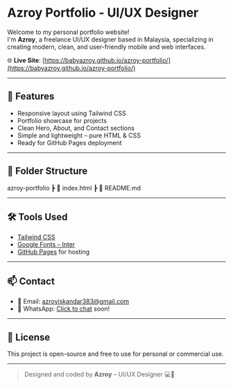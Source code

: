 # Azroy Portfolio - UI/UX Designer

Welcome to my personal portfolio website!  
I'm **Azroy**, a freelance UI/UX designer based in Malaysia, specializing in creating modern, clean, and user-friendly mobile and web interfaces.

🌐 **Live Site**: [https://babyazroy.github.io/azroy-portfolio/](https://babyazroy.github.io/azroy-portfolio/)

---

## 🚀 Features

- Responsive layout using Tailwind CSS
- Portfolio showcase for projects
- Clean Hero, About, and Contact sections
- Simple and lightweight – pure HTML & CSS
- Ready for GitHub Pages deployment

---

## 📁 Folder Structure
azroy-portfolio
┣ 📄 index.html
┣ 📄 README.md

---

## 🛠 Tools Used

- [Tailwind CSS](https://tailwindcss.com/)
- [Google Fonts – Inter](https://fonts.google.com/specimen/Inter)
- [GitHub Pages](https://pages.github.com/) for hosting

---

## 📫 Contact

- 📧 Email: [azroyiskandar383@gmail.com](mailto:azroyiskandar383@gmail.com)
- 💬 WhatsApp: [Click to chat](https://wa.me/60XXXXXXXXX) soon!

---

## 🔖 License

This project is open-source and free to use for personal or commercial use.

---

> Designed and coded by **Azroy** – UI/UX Designer 💻🎨
